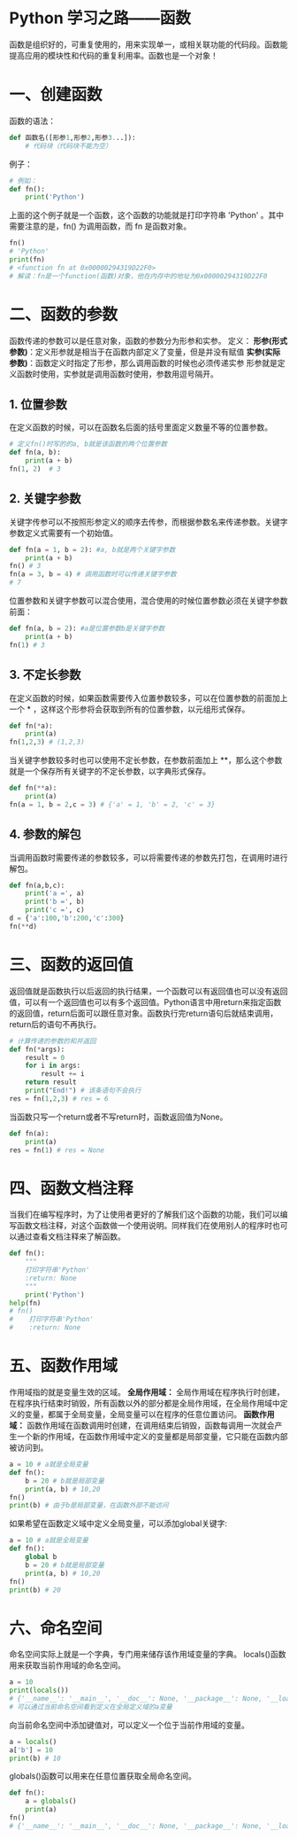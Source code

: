 # Python 学习之路——函数

函数是组织好的，可重复使用的，用来实现单一，或相关联功能的代码段。函数能提高应用的模块性和代码的重复利用率。函数也是一个对象！

# 一、创建函数
函数的语法：
```python
def 函数名([形参1,形参2,形参3...]):
    # 代码块（代码块不能为空）
```
例子：
```python
# 例如：
def fn():
	print('Python')
```

上面的这个例子就是一个函数，这个函数的功能就是打印字符串 'Python' 。其中需要注意的是，fn() 为调用函数，而 fn 是函数对象。
```python
fn()
# 'Python'
print(fn)
# <function fn at 0x00000294319D22F0>
# 解读：fn是一个function(函数)对象，他在内存中的地址为0x00000294319D22F0
```
# 二、函数的参数
函数传递的参数可以是任意对象，函数的参数分为形参和实参。
定义：
**形参(形式参数)**：定义形参就是相当于在函数内部定义了变量，但是并没有赋值
**实参(实际参数)**：函数定义时指定了形参，那么调用函数的时候也必须传递实参
形参就是定义函数时使用，实参就是调用函数时使用，参数用逗号隔开。
## 1. 位置参数
在定义函数的时候，可以在函数名后面的括号里面定义数量不等的位置参数。
```python
# 定义fn()时写的的a, b就是该函数的两个位置参数
def fn(a, b):
	print(a + b)
fn(1, 2)  # 3
```
## 2. 关键字参数
关键字传参可以不按照形参定义的顺序去传参，而根据参数名来传递参数。关键字参数定义式需要有一个初始值。
```python
def fn(a = 1, b = 2): #a, b就是两个关键字参数
	print(a + b)
fn() # 3
fn(a = 3, b = 4) # 调用函数时可以传递关键字参数
# 7
```
位置参数和关键字参数可以混合使用，混合使用的时候位置参数必须在关键字参数前面：
```python
def fn(a, b = 2): #a是位置参数b是关键字参数
	print(a + b)
fn(1) # 3
```
## 3. 不定长参数
在定义函数的时候，如果函数需要传入位置参数较多，可以在位置参数的前面加上一个 * ，这样这个形参将会获取到所有的位置参数，以元组形式保存。
```python
def fn(*a):
	print(a)
fn(1,2,3) # (1,2,3)
```
当关键字参数较多时也可以使用不定长参数，在参数前面加上 **，那么这个参数就是一个保存所有关键字的不定长参数，以字典形式保存。
```python
def fn(**a):
	print(a)
fn(a = 1, b = 2,c = 3) # {'a' = 1, 'b' = 2, 'c' = 3}
```
## 4. 参数的解包
当调用函数时需要传递的参数较多，可以将需要传递的参数先打包，在调用时进行解包。
```python
def fn(a,b,c):
    print('a =', a)
    print('b =', b)
    print('c =', c)
d = {'a':100,'b':200,'c':300}
fn(**d)
```
# 三、函数的返回值
返回值就是函数执行以后返回的执行结果，一个函数可以有返回值也可以没有返回值，可以有一个返回值也可以有多个返回值。Python语言中用return来指定函数的返回值，return后面可以跟任意对象。函数执行完return语句后就结束调用，return后的语句不再执行。
```python
# 计算传递的参数的和并返回
def fn(*args):
	result = 0
	for i in args:
		result += i
	return result
	print("End!") # 该条语句不会执行
res = fn(1,2,3) # res = 6
```
当函数只写一个return或者不写return时，函数返回值为None。
```python
def fn(a):
	print(a)
res = fn(1) # res = None
```
# 四、函数文档注释
当我们在编写程序时，为了让使用者更好的了解我们这个函数的功能，我们可以编写函数文档注释，对这个函数做一个使用说明。同样我们在使用别人的程序时也可以通过查看文档注释来了解函数。
```python
def fn():
    """
    打印字符串'Python'
    :return: None
    """
    print('Python')
help(fn)
# fn()
#    打印字符串'Python'
#    :return: None
```
# 五、函数作用域
作用域指的就是变量生效的区域。
**全局作用域：**
全局作用域在程序执行时创建，在程序执行结束时销毁，所有函数以外的部分都是全局作用域，在全局作用域中定义的变量，都属于全局变量，全局变量可以在程序的任意位置访问。
**函数作用域：**
函数作用域在函数调用时创建，在调用结束后销毁，函数每调用一次就会产生一个新的作用域，在函数作用域中定义的变量都是局部变量，它只能在函数内部被访问到。
```python
a = 10 # a就是全局变量
def fn():
	b = 20 # b就是局部变量
	print(a, b) # 10,20
fn()
print(b) # 由于b是局部变量，在函数外部不能访问
```
如果希望在函数定义域中定义全局变量，可以添加global关键字:
```python
a = 10 # a就是全局变量
def fn():
	global b
	b = 20 # b就是局部变量
	print(a, b) # 10,20
fn()
print(b) # 20
```
# 六、命名空间
命名空间实际上就是一个字典，专门用来储存该作用域变量的字典。
locals()函数用来获取当前作用域的命名空间。
```python
a = 10
print(locals())
# {'__name__': '__main__', '__doc__': None, '__package__': None, '__loader__': <_frozen_importlib_external.SourceFileLoader object at 0x00000182308D60B8>, '__spec__': None, '__annotations__': {}, '__builtins__': <module 'builtins' (built-in)>, '__file__': 'Python.py', '__cached__': None, 'a': 10}
# 可以通过当前命名空间看到定义在全局定义域的a变量
```
向当前命名空间中添加键值对，可以定义一个位于当前作用域的变量。
```python
a = locals()
a['b'] = 10
print(b) # 10
```
globals()函数可以用来在任意位置获取全局命名空间。
```python
def fn():
	a = globals()
	print(a)
fn()
# {'__name__': '__main__', '__doc__': None, '__package__': None, '__loader__': <_frozen_importlib_external.SourceFileLoader object at 0x000002758A9760B8>, '__spec__': None, '__annotations__': {}, '__builtins__': <module 'builtins' (built-in)>, '__file__': 'Python.py', '__cached__': None, 'a': 10, 'fn': <function fn at 0x000002758AC622F0>}
```